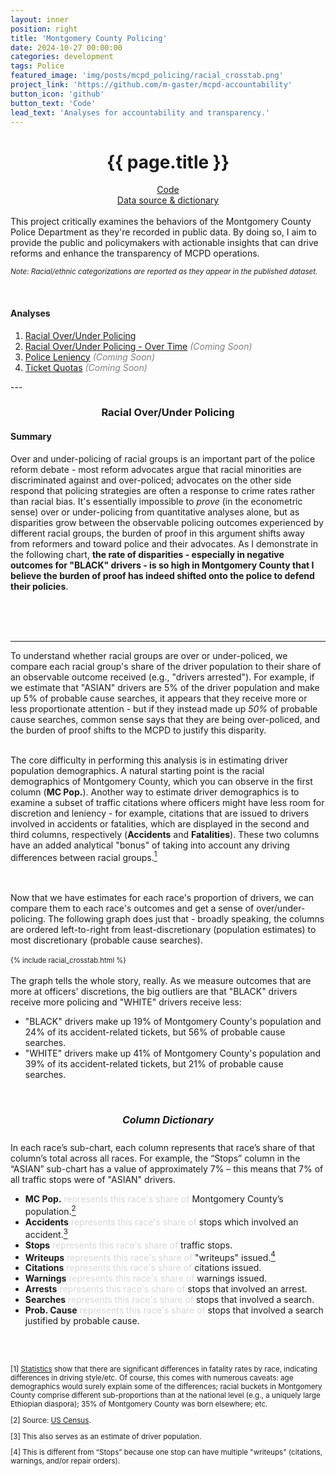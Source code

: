 ```yaml
---
layout: inner
position: right
title: 'Montgomery County Policing'
date: 2024-10-27 00:00:00
categories: development
tags: Police
featured_image: 'img/posts/mcpd_policing/racial_crosstab.png'
project_link: 'https://github.com/m-gaster/mcpd-accountability'
button_icon: 'github'
button_text: 'Code'
lead_text: 'Analyses for accountability and transparency.'
---
```


<h1 style="text-align: center;">{{ page.title }}</h1>
<!-- <a href="{{ page.project_link }}" style="float: right; margin-top: 10px;">
    <img src="https://github.githubassets.com/images/modules/logos_page/GitHub-Mark.png" alt="GitHub" style="width: 30px; height: 30px;">
</a> -->
<!-- ## {{ page.lead_text }} -->
<div style="text-align: center;">
    <a href="{{ page.project_link }}">Code</a>
    <br>
    <a href="https://data.montgomerycountymd.gov/Public-Safety/Traffic-Violations/4mse-ku6q">Data source & dictionary</a>
</div>
<br>
This project critically examines the behaviors of the Montgomery County Police Department as they're recorded in public data. By doing so, I aim to provide the public and policymakers with actionable insights that can drive reforms and enhance the transparency of MCPD operations.

<sup><i>Note: Racial/ethnic categorizations are reported as they appear in the published dataset.</i></sup>

<br>
<h4 style="text-align: left;">Analyses</h4>

<style>
  .coming-soon {
    color: gray;
    font-style: italic;
  }
</style>

<ol>
  <li><a href="#Over-Policing">Racial Over/Under Policing</a></li>
  <li>
    <a href="">Racial Over/Under Policing - Over Time</a>
    <span class="coming-soon">(Coming Soon)</span>
  </li> <!-- Have rates changed over time? -->
  <li>
    <a href="">Police Leniency</a>
    <span class="coming-soon">(Coming Soon)</span>
  </li> <!-- 9 mph etc; -->
  <!-- 
  <li>
    <a href="">Police Leniency 2</a>
    <span class="coming-soon">(Coming Soon)</span>
  </li> 
  Citations per stop / Other outcomes, controlling for speed. Cit/stop | Accident or fatality. etc.
  -->
  <li>
    <a href="">Ticket Quotas</a>
    <span class="coming-soon">(Coming Soon)</span>
  </li>
  <!-- Reference: https://www.montgomerycountymd.gov/COUNCIL/Resources/Files/PoliceAC/Minutes/2021/Minutes11082021.pdf -->
</ol>
---

<div style="text-align: center;">
    <h3 id="Over-Policing">Racial Over/Under Policing</h3>
</div>



<h4>Summary</h4>
<p style="font-size:14px">
Over and under-policing of racial groups is an important part of the police reform debate - most reform advocates argue that racial minorities are discriminated against and over-policed; advocates on the other side respond that policing strategies are often a response to crime rates rather than racial bias. It's essentially impossible to <i>prove</i> (in the econometric sense) over or under-policing from quantitative analyses alone, but as disparities grow between the observable policing outcomes experienced by different racial groups, the burden of proof in this argument shifts away from reformers and toward police and their advocates. As I demonstrate in the following chart, <b>the rate of disparities - especially in negative outcomes for "BLACK" drivers - is so high in Montgomery County that I believe the burden of proof has indeed shifted onto the police to defend their policies</b>.<br><br>

<!-- One additional piece of context should be provided to the reader: in 2021, then MCPD Chief of Police Marcus Jones was presented with this chart (well, not exactly this chart, because it only comprised data up to 2021). He summarily disregarded it, saying (in defence of the MCPD not performing any quantitative analyses of racial disparities in traffic stops)"the study was done using census data and, I and others, believe that the OLO analysis is flawed because you are not looking at the driving population" (<a href="{{ '/assets/Minutes11082021.pdf' | relative_url }}">Source</a>. Note that he had confused my research with <a href="https://www.montgomerycountymd.gov/OLO/Resources/Files/2021_Reports/OLOReport21-10.pdf">this report</a>, which employed the same demographic-to-outcome-ratio analysis.) It seems that Chief Jones was unaware that traffic stop data contains information on each driver's city - determining which drivers are from Montgomery County is not trivial, but it is doable. -->

<br><br> <!-- , and to increase transparency. -->
<hr>
To understand whether racial groups are over or under-policed, we compare each racial group's share of the driver population to their share of an observable outcome received (e.g., "drivers arrested"). For example, if we estimate that "ASIAN" drivers are 5% of the driver population and make up 5% of probable cause searches, it appears that they receive more or less proportionate attention - but if they instead made up <i>50%</i> of probable cause searches, common sense says that they are being over-policed, and the burden of proof shifts to the MCPD to justify this disparity.<br><br>

The core difficulty in performing this analysis is in estimating driver population demographics. A natural starting point is the racial demographics of Montgomery County, which you can observe in the first column (<b>MC Pop.</b>). Another way to estimate driver demographics is to examine a subset of traffic citations where officers might have less room for discretion and leniency - for example, citations that are issued to drivers involved in accidents or fatalities, which are displayed in the second and third columns, respectively (<b>Accidents</b> and <b>Fatalities</b>). These two columns have an added analytical "bonus" of taking into account any driving differences between racial groups.<a href="#footnote-1"><sup>1</sup></a>

<br>
<br>
<!-- For each racial group, we then compare the proportion of drivers to the proportion of outcomes. -->
<!-- After deriving estimates for each race's proportion of drivers, we can then compare outcomes to  -->
Now that we have estimates for each race's proportion of drivers, we can compare them to each race's outcomes and get a sense of over/under-policing. The following graph does just that - broadly speaking, the columns are ordered left-to-right from least-discretionary (population estimates) to most discretionary (probable cause searches).
<br>
<br>
<!-- <style>
.iframe-container {
    overflow-x: auto; 
    width: 146%;
    height: 600px;
    min_height: 600px;
}

<!-- .styled-iframe {
    transform: scale(.76);
    transform-origin: center;
    transform-origin: 0 0;
    width: 95%;
    height: 125%;
    border: 1px solid #ccc;
    overflow: hidden;
}
</style>
<div class="iframe-container">
    <iframe src="/assets/racial_crosstab.html" class="styled-iframe" scrolling='no'></iframe>
</div>   TODO: make slightly smaller -->



<style>
.scaled-content {
    transform: scale(0.8); /* Adjust the scale factor as needed */
    transform-origin: top left; /* Adjust the origin if needed */
    overflow: hidden; /* Hide any overflow if necessary */
    width: 150%; /* Ensure the container takes full width */
    height: auto; /* Adjust height as needed */
    padding: 0;
    margin: 0;
    /* height: 80%; */
}
</style>

<div class="scaled-content">
    {% include racial_crosstab.html %}
</div>

The graph tells the whole story, really. As we measure outcomes that are more at officers' discretions, the big outliers are that "BLACK" drivers receive more policing and "WHITE" drivers receive less:

<ul>
<li>"BLACK" drivers make up 19% of Montgomery County's population and 24% of its accident-related tickets, but 56% of probable cause searches.</li>
<li>"WHITE" drivers make up 41% of Montgomery County's population and 39% of its accident-related tickets, but 21% of probable cause searches.</li>
</ul>



<br>
<h5 style="text-align: center; font-size:16px"><b>Column Dictionary</b></h5>
<p style="font-size:14px">
In each race’s sub-chart, each column represents that race’s share of that column’s total across all races. For example, the “Stops” column in the
“ASIAN” sub-chart has a value of approximately 7% – this means that 7% of all traffic stops 
were of "ASIAN" drivers.
</p>
<style>
    .translucent-greyed-out {
        color: rgba(128, 128, 128, 0.3); /* Adjust alpha value for desired translucency */
    }
</style>
<ul>
  <li><b> MC Pop.</b> <span class="translucent-greyed-out">represents this race's share of</span> Montgomery County’s population.<a href="#footnote-2"><sup>2</sup></a></li>
  <li><b> Accidents</b> <span class="translucent-greyed-out">represents this race's share of</span> stops which involved an accident.<a href="#footnote-3"><sup>3</sup></a></li>
  <li><b> Stops</b> <span class="translucent-greyed-out">represents this race's share of</span> traffic stops.</li>
  <li><b> Writeups</b> <span class="translucent-greyed-out">represents this race's share of</span> "writeups" issued.<a href="#footnote-4"><sup>4</sup></a></li>
  <li><b> Citations</b> <span class="translucent-greyed-out">represents this race's share of</span> citations issued.</li>
  <li><b> Warnings</b> <span class="translucent-greyed-out">represents this race's share of</span> warnings issued.</li>
  <li><b> Arrests</b> <span class="translucent-greyed-out">represents this race's share of</span> stops that involved an arrest.</li>
  <li><b> Searches</b> <span class="translucent-greyed-out">represents this race's share of</span> stops that involved a search.</li>
  <li><b> Prob. Cause</b> <span class="translucent-greyed-out">represents this race's share of</span> stops that involved a search justified by probable cause.</li>
</ul>





<br><br>
<!-- Footnotes -->
<p id="footnote-1" style="font-size: smaller;">[1] <a href="{{ 'assets/Race and Ethnicity Traffic Safety Facts 2020 Data.pdf' | relative_url }}">Statistics</a> show that there are significant differences in fatality rates by race, indicating differences in driving style/etc. Of course, this comes with numerous caveats: age demographics would surely explain some of the differences; racial buckets in Montgomery County comprise different sub-proportions than at the national level (e.g., a uniquely large Ethiopian diaspora); 35% of Montgomery County was born elsewhere; etc.</p>
<p id="footnote-2" style="font-size: smaller;">[2] Source: <a href="https://data.census.gov/profile/Montgomery_County,_Maryland?g=0500000US24031"> US Census</a>.</p>
<p id="footnote-3" style="font-size: smaller;">[3] This also serves as an estimate of driver population.</p>
<p id="footnote-4" style="font-size: smaller;">[4] This is different from “Stops” because one stop can have multiple "writeups" (citations, warnings, and/or repair orders).</p>

